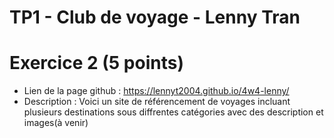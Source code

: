 # TP1 - Club de voyage - Lenny Tran

# Exercice 2 (5 points)
- Lien de la page github : https://lennyt2004.github.io/4w4-lenny/
- Description : Voici un site de référencement de voyages incluant plusieurs destinations sous diffrentes catégories avec des description et images(à venir)
